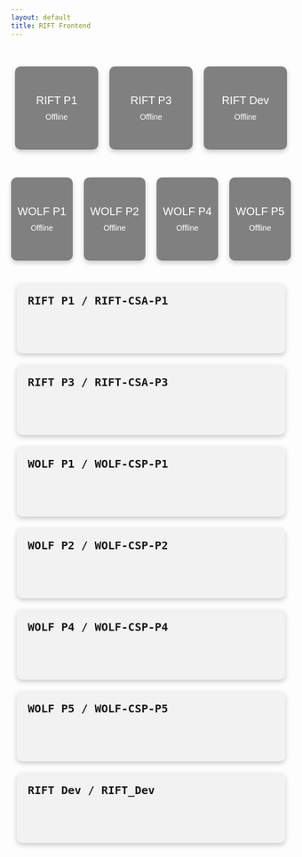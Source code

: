 ```yaml
---
layout: default
title: RIFT Frontend
---
```


<style>
    .server-status {
        display: flex;
        justify-content: center;
        gap: 20px;
        margin-top: 50px;
    }

    .server {
        width: 150px;
        height: 150px;
        background-color: grey;
        border-radius: 10px;
        display: flex;
        align-items: center;
        justify-content: center;
        flex-direction: column;
        color: white;
        font-family: Arial, sans-serif;
        box-shadow: 0 4px 8px rgba(0,0,0,0.2);
        position: relative; /* For absolute positioning of status icon */
    }

    .server-name {
        font-size: 20px;
        margin-bottom: 10px;
    }

    .status-icon {
        height: 20px;
        width: 20px;
        border-radius: 50%;
        display: inline-block;
        position: absolute;
        top: 10px;
        right: 10px;
    }

    .online {
        background-color: #28a745;
    }

    .offline {
        background-color: #dc3545;
    }

    .maintenance {
        background-color: #ffc107;
    }

    .details-container {
        display: flex;
        flex-direction: row;
        justify-content: space-around;
        flex-wrap: wrap;
        margin-top: 30px;
    }

    .server-card {
        background-color: #f2f2f2;
        border-radius: 10px;
        box-shadow: 0 4px 8px rgba(0,0,0,0.2);
        padding: 20px;
        margin: 10px;
        width: 800px;
        font-family: monospace;
    }

    .server-title {
        font-size: 20px;
        font-weight: bold;
        margin-bottom: 15px;
    }

    .server-stats {
        white-space: pre-wrap;
        word-break: break-word;
    }
</style>

<body>

<div class="server-status">
    <div class="server">
        <span class="status-icon" id="statusIconRiftP1"></span>
        <div class="server-name">RIFT P1</div>
        <div class="server-status-text" id="statusTextRiftP1">Offline</div>
    </div>
    <div class="server">
        <span class="status-icon" id="statusIconRiftP3"></span>
        <div class="server-name">RIFT P3</div>
        <div class="server-status-text" id="statusTextRiftP3">Offline</div>
    </div>
    <div class="server">
        <span class="status-icon" id="statusIconRiftDev"></span>
        <div class="server-name">RIFT Dev</div>
        <div class="server-status-text" id="statusTextRiftDev">Offline</div>
    </div>
</div>
<div class="server-status">
    <div class="server">
        <span class="status-icon" id="statusIconWolfP1"></span>
        <div class="server-name">WOLF P1</div>
        <div class="server-status-text" id="statusTextWolfP1">Offline</div>
    </div>
    <div class="server">
        <span class="status-icon" id="statusIconWolfP2"></span>
        <div class="server-name">WOLF P2</div>
        <div class="server-status-text" id="statusTextWolfP2">Offline</div>
    </div>
    <div class="server">
        <span class="status-icon" id="statusIconWolfP4"></span>
        <div class="server-name">WOLF P4</div>
        <div class="server-status-text" id="statusTextWolfP4">Offline</div>
    </div>
    <div class="server">
        <span class="status-icon" id="statusIconWolfP5"></span>
        <div class="server-name">WOLF P5</div>
        <div class="server-status-text" id="statusTextWolfP5">Offline</div>
    </div>
</div>

<div class="details-container">
    <div class="server-card">
        <div class="server-title" id="riftP1Title">RIFT P1 / RIFT-CSA-P1</div>
        <div class="server-stats" id="riftP1Stats">
            <!-- Stats will be filled here -->
        </div>
    </div>
    <div class="server-card">
        <div class="server-title" id="riftP3Title">RIFT P3 / RIFT-CSA-P3</div>
        <div class="server-stats" id="riftP3Stats">
            <!-- Stats will be filled here -->
        </div>
    </div>
    <div class="server-card">
        <div class="server-title" id="wolfP1Title">WOLF P1 / WOLF-CSP-P1</div>
        <div class="server-stats" id="wolfP1Stats">
            <!-- Stats will be filled here -->
        </div>
    </div>
    <div class="server-card">
        <div class="server-title" id="wolfP2Title">WOLF P2 / WOLF-CSP-P2</div>
        <div class="server-stats" id="wolfP2Stats">
            <!-- Stats will be filled here -->
        </div>
    </div>
    <div class="server-card">
        <div class="server-title" id="wolfP4Title">WOLF P4 / WOLF-CSP-P4</div>
        <div class="server-stats" id="wolfP4Stats">
            <!-- Stats will be filled here -->
        </div>
    </div>
    <div class="server-card">
        <div class="server-title" id="wolfP5Title">WOLF P5 / WOLF-CSP-P5</div>
        <div class="server-stats" id="wolfP5Stats">
            <!-- Stats will be filled here -->
        </div>
    </div>
    <div class="server-card">
        <div class="server-title" id="riftDevTitle">RIFT Dev / RIFT_Dev</div>
        <div class="server-stats" id="riftDevStats">
            <!-- Stats will be filled here -->
        </div>
    </div>
    <!-- Repeat for other servers as needed -->
</div>

</body>
<script>
    window.onload = function() {
        // Update server information immediately on page load
        updateServerInformation();

        // Then continue to update every 5 minutes
        setInterval(updateServerInformation, 300000); // 300000 milliseconds = 5 minutes
    };

    function updateServerInformation() {
        fetch('https://riftflask.stu.nighthawkcodingsociety.com/get-ec2-instances')
        .then(response => response.json())
        .then(data => {
            const instances = data.Reservations.flatMap(reservation => reservation.Instances);
            for (let instance of instances) {

                // rift
                if (instance.InstanceId === 'i-019caecd05b459160') {
                    document.getElementById('riftP1Stats').innerHTML = formatInstanceData(instance);
                }
                if (instance.InstanceId === 'i-062cc156f36712677') {
                    document.getElementById('riftP3Stats').innerHTML = formatInstanceData(instance);
                }
                if (instance.InstanceId === 'i-07494ecf4435591be') {
                    document.getElementById('riftDevStats').innerHTML = formatInstanceData(instance);
                }

                // wolf
                if (instance.InstanceId === 'i-0b1ece591456a0bc2') {
                    document.getElementById('wolfP1Stats').innerHTML = formatInstanceData(instance);
                }
                if (instance.InstanceId === 'i-09a844a3230fa36b1') {
                    document.getElementById('wolfP2Stats').innerHTML = formatInstanceData(instance);
                }
                if (instance.InstanceId === 'i-00bdf61c12083db17') {
                    document.getElementById('wolfP4Stats').innerHTML = formatInstanceData(instance);
                }
                if (instance.InstanceId === 'i-04e8e991376481073') {
                    document.getElementById('wolfP5Stats').innerHTML = formatInstanceData(instance);
                }
                updateServerStatus(instance);
                // Repeat for other instances
            }
        })
        .catch(error => {
            console.error('Error fetching EC2 instance data:', error);
        });
    }

    function formatInstanceData(instance) {
        const coreCount = instance.CpuOptions.CoreCount;
        const imageId = instance.ImageId;
        const instanceId = instance.InstanceId;
        const securityGroups = instance.SecurityGroups.map(group => `${group.GroupName} (${group.GroupId})`).join(', ');
        const platformDetails = instance.PlatformDetails;

        // Get current time in PST
        const pstTime = new Date().toLocaleString('en-US', { timeZone: 'America/Los_Angeles' });

        return `
            System information as of ${pstTime} (PST)

            Core Count: ${coreCount}
            Image ID: ${imageId}
            Instance ID: ${instanceId}
            Security Groups: ${securityGroups}
            Platform Details: ${platformDetails}

            AWS public IP: ${instance.PublicIpAddress || 'N/A'}
        `;
    }

    window.onload = function() {
        // Update server information immediately on page load
        updateServerStatus();

        // Then continue to update every 5 minutes
        setInterval(updateServerStatus, 300000); // 300000 milliseconds = 5 minutes
    };

    function updateServerStatus() {
        // Define server endpoints
        const servers = {
            "RiftP1": "[URL]/ping",
            "RiftP3": "[URL]/ping",
            "RiftDev": "http://3.21.76.11:8090/ping",
            "WolfP1": "[URL]/ping",
            "WolfP2": "[URL]/ping",
            "WolfP4": "[URL]/ping",
            "WolfP5": "[URL]/ping"
        };

        Object.keys(servers).forEach(server => {
            fetch(servers[server])
                .then(response => {
                    if (response.ok) {
                        document.getElementById(`statusIcon${server}`).className = 'status-icon online';
                        document.getElementById(`statusText${server}`).innerText = 'Online';
                    } else {
                        throw new Error('Server not responding');
                    }
                })
                .catch(error => {
                    console.error(`Error pinging ${server}:`, error);
                    document.getElementById(`statusIcon${server}`).className = 'status-icon offline';
                    document.getElementById(`statusText${server}`).innerText = 'Offline';
                });
        });
    }
</script>
